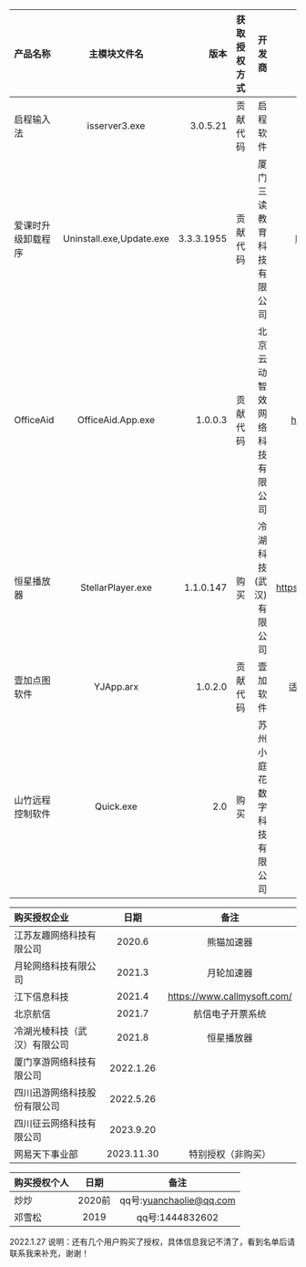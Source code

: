 ﻿|产品名称|主模块文件名|版本|获取授权方式|开发商|产品网址|备注|
|:-|:-:|-:|-:|-:|-:|-:|
|启程输入法|isserver3.exe|3.0.5.21|贡献代码|启程软件|[https://soime.cn](https://soime.cn)|作者自研|
|爱课时升级卸载程序|Uninstall.exe,Update.exe|3.3.3.1955|贡献代码|厦门三读教育科技有限公司|    http://xclass.k123du.com/|无|
|OfficeAid|OfficeAid.App.exe|1.0.0.3|贡献代码|北京云动智效网络科技有限公司|https://www.officeaid.com/|提供demo,pcmanager及souiviewer|
|恒星播放器|StellarPlayer.exe|1.1.0.147|购买|冷湖科技(武汉)有限公司|https://www.stellarplayer.com/|购买授权|
|壹加点图软件|YJApp.arx|1.0.2.0|贡献代码|壹加软件|适于于AutoCAD2010~2020|
|山竹远程控制软件|Quick.exe|2.0|购买|苏州小庭花数字科技有限公司|无|购买授权|


|购买授权企业|日期|备注|
|:-|:-:|:-:|
|江苏友趣网络科技有限公司|2020.6|熊猫加速器|
|月轮网络科技有限公司|2021.3|月轮加速器|
|江下信息科技|2021.4|https://www.callmysoft.com/|
|北京航信|2021.7|航信电子开票系统|
|冷湖光棱科技（武汉）有限公司|2021.8|恒星播放器|
|厦门享游网络科技有限公司|2022.1.26||
|四川迅游网络科技股份有限公司|2022.5.26||
|四川征云网络科技有限公司|2023.9.20||
|网易天下事业部|2023.11.30|特别授权（非购买）|

|购买授权个人|日期|备注|
|:-|:-:|:-:|
|炒炒|2020前|qq号:yuanchaolie@qq.com|
|邓雪松|2019|qq号:1444832602|

2022.1.27
说明：还有几个用户购买了授权，具体信息我记不清了，看到名单后请联系我来补充，谢谢！